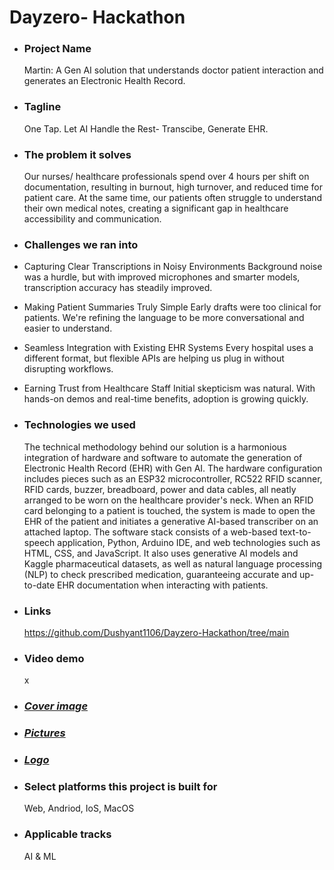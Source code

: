 # Dayzero- Hackathon

- ### Project Name
  Martin: A Gen AI solution that understands doctor patient interaction and generates an Electronic Health Record.


- ### Tagline
  One Tap. Let AI Handle the Rest- Transcibe, Generate EHR.


- ### The problem it solves
  Our nurses/ healthcare professionals spend over 4 hours per shift on documentation, resulting in burnout, high turnover, and reduced time for patient care. At the same time, our patients often struggle to understand their own medical notes, creating a significant gap in healthcare accessibility and communication.


- ### Challenges we ran into
- Capturing Clear Transcriptions in Noisy Environments
Background noise was a hurdle, but with improved microphones and smarter models, transcription accuracy has steadily improved.

- Making Patient Summaries Truly Simple
Early drafts were too clinical for patients. We're refining the language to be more conversational and easier to understand.

- Seamless Integration with Existing EHR Systems
Every hospital uses a different format, but flexible APIs are helping us plug in without disrupting workflows.

- Earning Trust from Healthcare Staff
Initial skepticism was natural. With hands-on demos and real-time benefits, adoption is growing quickly.


- ### Technologies we used
  The technical methodology behind our solution is a harmonious integration of hardware and software to automate the generation of Electronic Health Record (EHR) with Gen AI. The hardware configuration includes pieces such as an ESP32 microcontroller, RC522 RFID scanner, RFID cards, buzzer, breadboard, power and data cables, all neatly arranged to be worn on the healthcare provider's neck. When an RFID card belonging to a patient is touched, the system is made to open the EHR of the patient and initiates a generative AI-based transcriber on an attached laptop. The software stack consists of a web-based text-to-speech application, Python, Arduino IDE, and web technologies such as HTML, CSS, and JavaScript. It also uses generative AI models and Kaggle pharmaceutical datasets, as well as natural language processing (NLP) to check prescribed medication, guaranteeing accurate and up-to-date EHR documentation when interacting with patients.


- ### Links
  https://github.com/Dushyant1106/Dayzero-Hackathon/tree/main

  
- ### Video demo
  x

  
- ### [*Cover image*](./Coverimage.pdf)

  
- ### [*Pictures*](./Pictures.pdf)

  
- ### [*Logo*](./Logo.pdf)

  
- ### Select platforms this project is built for
  Web, Andriod, IoS, MacOS

  
- ### Applicable tracks
  AI & ML
